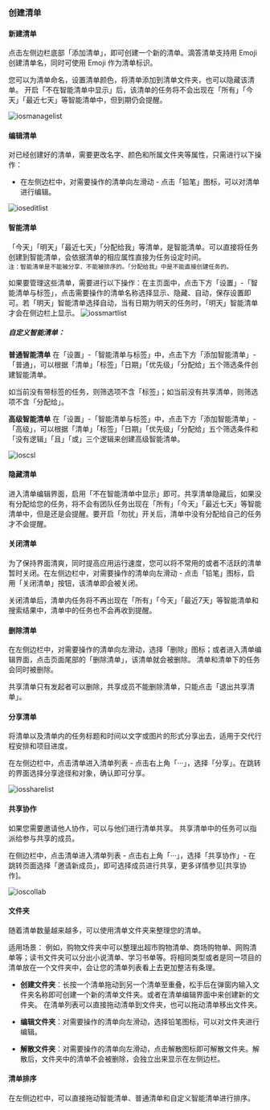 ### 创建清单

#### 新建清单

点击左侧边栏底部「添加清单」，即可创建一个新的清单。滴答清单支持用 Emoji 创建清单名，同时可使用 Emoji 作为清单标识。

您可以为清单命名，设置清单颜色，将清单添加到清单文件夹，也可以隐藏该清单。 开启「不在智能清单中显示」后，该清单的任务将不会出现在「所有」「今天」「最近七天」等智能清单中，但到期仍会提醒。

![iosmanagelist](../images/ios/managelist/addlist.jpg)

#### 编辑清单

对已经创建好的清单，需要更改名字、颜色和所属文件夹等属性，只需进行以下操作：

* 在左侧边栏中，对需要操作的清单向左滑动 - 点击「铅笔」图标，可以对清单进行编辑。

![ioseditlist](../images/ios/managelist/editlist.jpg)


#### 智能清单

「今天」「明天」「最近七天」「分配给我」等清单，是智能清单。可以直接将任务创建到智能清单，会依据清单的相应属性直接为任务设定时间。 <br >`注：智能清单是不能被分享、不能被排序的。「分配给我」中是不能直接创建任务的。`

如果要管理这些清单，需要进行以下操作：在主页面中，点击下方「设置」-「智能清单与标签」，点击需要操作的清单名称选择显示、隐藏、自动，保存设置即可。若「明天」智能清单选择自动，当有日期为明天的任务时，「明天」智能清单才会在侧边栏上显示。
![iossmartlist](../images/ios/managelist/smartlist.jpg)

##### 自定义智能清单：

**普通智能清单**
在「设置」-「智能清单与标签」中，点击下方「添加智能清单」-「普通」，可以根据「清单」「标签」「日期」「优先级」「分配给」五个筛选条件创建智能清单。

如当前没有带标签的任务，则筛选项不含「标签」；如当前没有共享清单，则筛选项不含「分配给」。

**高级智能清单**
在「设置」-「智能清单与标签」中，点击下方「添加智能清单」-「高级」，可以根据「清单」「标签」「日期」「优先级」「分配给」五个筛选条件和「没有逻辑」「且」「或」三个逻辑来创建高级智能清单。

![ioscsl](../images/ios/managelist/csl.jpg)

#### 隐藏清单

进入清单编辑界面，启用「不在智能清单中显示」即可。共享清单隐藏后，如果没有分配给您的任务，将不会有团队任务出现在「所有」「今天」「最近七天」等智能清单中，但是还是会提醒。要开启「勿扰」开关后，清单中没有分配给自己的任务才不会提醒。

#### 关闭清单

为了保持界面清爽，同时提高应用运行速度，您可以将不常用的或者不活跃的清单暂时关闭。在左侧边栏中，对需要操作的清单向左滑动 - 点击「铅笔」图标，启用「关闭清单」按钮，该清单即会被关闭。

关闭清单后，清单内任务将不再出现在「所有」「今天」「最近7天」等智能清单和搜索结果中，清单中的任务也不会再收到提醒。

#### 删除清单

在左侧边栏中，对需要操作的清单向左滑动，选择「删除」图标；或者进入清单编辑界面，点击页面尾部的「删除清单」，该清单就会被删除。 清单和清单下的任务会同时被删除。

共享清单只有发起者可以删除，共享成员不能删除清单，只能点击「退出共享清单」。

#### 分享清单

将清单以及清单内的任务标题和时间以文字或图片的形式分享出去，适用于交代行程安排和项目进度。

在左侧边栏中，点击清单进入清单列表 - 点击右上角「···」，选择「分享」。在跳转的界面选择分享途径和对象，确认即可分享。

![iossharelist](../images/ios/managelist/sharelist.jpg)

#### 共享协作

如果您需要邀请他人协作，可以与他们进行清单共享。 共享清单中的任务可以指派给参与共享的成员。

在侧边栏中，点击清单进入清单列表 - 点击右上角「···」，选择「共享协作」- 在跳转页面选择「邀请新成员」，即可选择成员进行共享，更多详情参见[共享协作]。

![ioscollab](../images/ios/managelist/collabration.jpg)


#### 文件夹

随着清单数量越来越多，可以使用清单文件夹来整理您的清单。

适用场景： 例如，购物文件夹中可以整理出超市购物清单、商场购物单、网购清单等；读书文件夹可以分出小说清单、学习书单等。将相同类型或者是同一项目的清单放在一个文件夹中，会让您的清单列表看上去更加整洁有条理。

* **创建文件夹**：长按一个清单拖动到另一个清单至重叠，松手后在弹窗内输入文件夹名称即可创建一个新的清单文件夹。或者在清单编辑界面中来创建新的文件夹。 在清单列表可以直接拖动清单到文件夹，也可以拖动清单移出文件夹。

* **编辑文件夹**：对需要操作的清单向左滑动，选择铅笔图标，可以对文件夹进行编辑。

* **解散文件夹**：对需要操作的清单向左滑动，点击解散图标即可解散文件夹。解散后，文件夹中的清单不会被删除，会独立出来显示在左侧边栏。
  
	
#### 清单排序

在左侧边栏中，可以直接拖动智能清单、普通清单和自定义智能清单进行排序。

